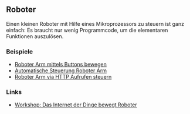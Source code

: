 Roboter
-------

Einen kleinen Roboter mit Hilfe eines Mikroprozessors zu steuern ist ganz einfach: Es braucht nur wenig Programmcode, um die elementaren Funktionen auszulösen. 

### Beispiele

* [Roboter Arm mittels Buttons bewegen](RoboterButton/)
* [Automatische Steuerung Roboter Arm](Roboter/)
* [Roboter Arm via HTTP Aufrufen steuern](RoboterRPC/)

### Links

* [Workshop: Das Internet der Dinge bewegt Roboter](http://iotkit.mc-b.ch/2016-06-04-IoTRoboter/)